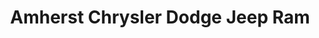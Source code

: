 ---
title: "Amherst Chrysler Dodge Jeep Ram"
url: /amherst/amherst-chrysler-dodge-jeep-ram/
shop: car
---